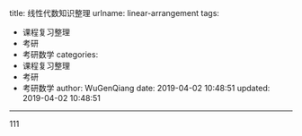 title: 线性代数知识整理
urlname: linear-arrangement
tags:
  - 课程复习整理
  - 考研
  - 考研数学
categories:
  - 课程复习整理
  - 考研
  - 考研数学
author: WuGenQiang
date: 2019-04-02 10:48:51
updated: 2019-04-02 10:48:51
---

111